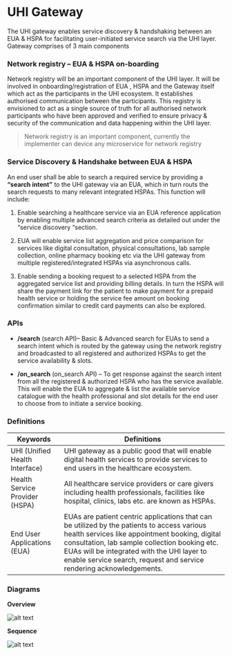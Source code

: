 
# UHI Gateway

The UHI gateway enables service discovery & handshaking between an EUA & HSPA for facilitating user-initiated service search via the UHI layer. Gateway comprises of 3 main components

### Network registry – EUA & HSPA on-boarding
    
Network registry will be an important component of the UHI layer. It will be involved in onboarding/registration of EUA , HSPA and the Gateway itself which act as the participants in the UHI ecosystem. It establishes  authorised communication between the participants. This registry is envisioned to act as a single source of truth for all authorised network participants who have been approved and verified to ensure privacy & security of the communication and data happening within the UHI layer.
> Network registry is an important component, currently the implementer can device any microservice for network registry

### Service Discovery & Handshake between EUA & HSPA
    

An end user shall be able to search a required service by providing a **“search intent”** to the UHI gateway via an EUA, which in turn routs the search requests to many relevant integrated HSPAs. This function will include:

1.  Enable searching a healthcare service via an EUA reference application by enabling multiple advanced search criteria as detailed out under the “service discovery “section.
    
2.  EUA will enable service list aggregation and price comparison for services like digital consultation, physical consultations, lab sample collection, online pharmacy booking etc via the UHI gateway from multiple registered/integrated HSPAs via asynchronous calls.
    
3.  Enable sending a booking request to a selected HSPA from the aggregated service list and providing billing details. In turn the HSPA will share the payment link for the patient to make payment for a prepaid health service or holding the service fee amount on booking confirmation similar to credit card payments can also be explored.
    

  

### APIs

-   **/search** (search API)– Basic & Advanced search for EUAs to send a search intent which is routed by the gateway using the network registry and broadcasted to all registered and authorized HSPAs to get the service availability & slots.
    
-   **/on_search** (on_search API) – To get response against the search intent from all the registered & authorized HSPA who has the service available. This will enable the EUA to aggregate & list the available service catalogue with the health professional and slot details for the end user to choose from to initiate a service booking.


### Definitions

Keywords | Definitions
|------------------------------------|----------------------------------|
UHI (Unified Health Interface) |  UHI gateway as a public good that will enable digital health services to provide services to end users in the healthcare ecosystem.
Health Service Provider (HSPA) |  All healthcare service providers or care givers including health professionals, facilities like hospital, clinics, labs etc. are known as HSPAs.
End User Applications (EUA) | EUAs are patient centric applications that can be utilized by the patients to access various health services like appointment booking, digital consultation, lab sample collection booking etc. EUAs will be integrated with the UHI layer to enable service search, request and service rendering acknowledgements.

### Diagrams

**Overview**

![alt text](https://github.com/NHA-ABDM/UHI/blob/main/assets/ABDM.png?raw=true)

**Sequence**

![alt text](https://github.com/NHA-ABDM/UHI/blob/main/assets/sequence.jpg?raw=true)

